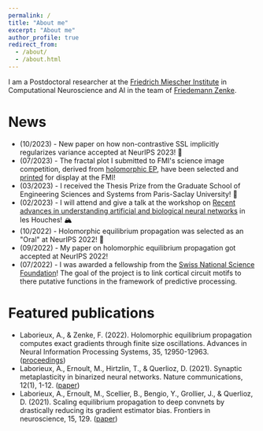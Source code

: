```yaml
---
permalink: /
title: "About me"
excerpt: "About me"
author_profile: true
redirect_from: 
  - /about/
  - /about.html
---
```

I am a Postdoctoral researcher at the [Friedrich Miescher Institute](https://fmi.ch) in Computational Neuroscience and AI in the team of [Friedemann Zenke](https://zenkelab.org).

# News

  * (10/2023) - New paper on how non-contrastive SSL implicitly regularizes variance accepted at NeurIPS 2023! 🎉 
  * (07/2023) - The fractal plot I submitted to FMI's science image competition, derived from [holomorphic EP](https://proceedings.neurips.cc/paper_files/paper/2022/hash/545a114e655f9d25ba0d56ea9a01fc6e-Abstract-Conference.html), have been selected and <a href="/files/science_competition.jpg">printed</a> for display at the FMI!  
  * (03/2023) - I received the Thesis Prize from the Graduate School of Engineering Sciences and Systems from Paris-Saclay University! 🥇
  * (02/2023) - I will attend and give a talk at the workshop on [Recent advances in understanding artificial and biological neural networks](https://statphysneuro.github.io/) in les Houches! 🏔  
  * (10/2022) - Holomorphic equilibrium propagation was selected as an "Oral" at NeurIPS 2022! 🎉  
  * (09/2022) - My paper on holomorphic equilibrium propagation got accepted at NeurIPS 2022!
  * (07/2022) - I was awarded a fellowship from the [Swiss National Science Foundation](https://www.snf.ch/en)! The goal of the project is to link cortical circuit motifs to there putative functions in the framework of predictive processing.

# Featured publications

  * Laborieux, A., & Zenke, F. (2022). Holomorphic equilibrium propagation computes exact gradients through finite size oscillations. Advances in Neural Information Processing Systems, 35, 12950-12963. ([proceedings](https://proceedings.neurips.cc/paper_files/paper/2022/hash/545a114e655f9d25ba0d56ea9a01fc6e-Abstract-Conference.html)) 
  * Laborieux, A., Ernoult, M., Hirtzlin, T., & Querlioz, D. (2021). Synaptic metaplasticity in binarized neural networks. Nature communications, 12(1), 1-12. ([paper](https://www.nature.com/articles/s41467-021-22768-y))
  * Laborieux, A., Ernoult, M., Scellier, B., Bengio, Y., Grollier, J., & Querlioz, D. (2021). Scaling equilibrium propagation to deep convnets by drastically reducing its gradient estimator bias. Frontiers in neuroscience, 15, 129. ([paper](https://www.frontiersin.org/articles/10.3389/fnins.2021.633674/full))
 
